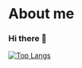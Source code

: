 # About me
### Hi there 👋
[![Top Langs](https://github-readme-stats.vercel.app/api/top-langs/?username=DmitryKalinovskyi&theme=buefy&layout=compact)](https://github.com/anuraghazra/github-readme-stats)
